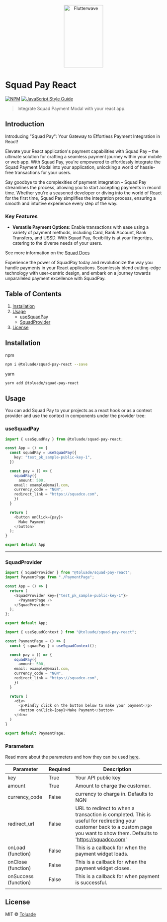 <p align="center">
    <img title="Flutterwave" height="200" src="https://squadco.com/assets/squadbyhabari.svg" width="50%"/>
</p>

# Squad Pay React

[![NPM](https://img.shields.io/npm/v/@toluade/squad-pay.svg)](https://www.npmjs.com/package/@toluade/squad-pay) [![JavaScript Style Guide](https://img.shields.io/badge/code_style-standard-brightgreen.svg)](https://standardjs.com)

> Integrate Squad Payment Modal with your react app.

## Introduction

Introducing "Squad Pay": Your Gateway to Effortless Payment Integration in React!

Elevate your React application's payment capabilities with Squad Pay – the ultimate solution for crafting a seamless payment journey within your mobile or web app. With Squad Pay, you're empowered to effortlessly integrate the Squad Payment Modal into your application, unlocking a world of hassle-free transactions for your users.

Say goodbye to the complexities of payment integration – Squad Pay streamlines the process, allowing you to start accepting payments in record time. Whether you're a seasoned developer or diving into the world of React for the first time, Squad Pay simplifies the integration process, ensuring a smooth and intuitive experience every step of the way.

### Key Features

- **Versatile Payment Options**: Enable transactions with ease using a variety of payment methods, including Card, Bank Account, Bank Transfers, and USSD. With Squad Pay, flexibility is at your fingertips, catering to the diverse needs of your users.

See more information on the [Squad Docs](https://squadinc.gitbook.io/squad-api-documentation)

Experience the power of SquadPay today and revolutionize the way you handle payments in your React applications. Seamlessly blend cutting-edge technology with user-centric design, and embark on a journey towards unparalleled payment excellence with SquadPay.

## Table of Contents

1. [Installation](#installation)
2. [Usage](#usage)
   - [useSquadPay](#usesquadpay)
   - [SquadProvider](#squadprovider)
3. [License](#license)

## Installation

npm

```sh npm
npm i @toluade/squad-pay-react --save
```

yarn

```sh yarn
yarn add @toluade/squad-pay-react
```

## Usage

You can add Squad Pay to your projects as a react hook or as a context provider and use the context in components under the provider tree:

### useSquadPay

```ts
import { useSquadPay } from @toluade/squad-pay-react;

const App = () => {
  const squadPay = useSquadPay({
    key: "test_pk_sample-public-key-1",
  })

  const pay = () => {
    squadPay({
      amount: 500,
    email: example@email.com,
    currency_code = "NGN",
    redirect_link = "https://squadco.com",
    })
  }

  return (
    <button onClick={pay}>
      Make Payment
    </button>
  );
}

export default App
```

<hr />

### SquadProvider

```ts
import { SquadProvider } from "@toluade/squad-pay-react";
import PaymentPage from "./PaymentPage";

const App = () => {
  return (
    <SquadProvider key={"test_pk_sample-public-key-1"}>
      <PaymentPage />
    </SquadProvider>
  );
};

export default App;
```

```ts
import { useSquadContext } from "@toluade/squad-pay-react";

const PaymentPage = () => {
  const { squadPay } = useSquadContext();

  const pay = () => {
    squadPay({
      amount: 500,
    email: example@email.com,
    currency_code = "NGN",
    redirect_link = "https://squadco.com",
    })
  }

  return (
    <div>
      <p>Kindly click on the button below to make your payment</p>
      <button onClick={pay}>Make Payment</button>
    </div>
  )
}

export default PaymentPage;
```

### Parameters

Read more about the parameters and how they can be used [here](https://squadinc.gitbook.io/squad-api-documentation/payments/accept-payments).

| Parameter            | Required | Description                                                                                                                                                                     |
| -------------------- | -------- | ------------------------------------------------------------------------------------------------------------------------------------------------------------------------------- |
| key                  | True     | Your API public key                                                                                                                                                             |
| amount               | True     | Amount to charge the customer.                                                                                                                                                  |
| currency_code        | False    | currency to charge in. Defaults to NGN                                                                                                                                          |
| redirect_url         | False    | URL to redirect to when a transaction is completed. This is useful for redirecting your customer back to a custom page you want to show them. Defaults to 'https://squadco.com' |
| onLoad (function)    | False    | This is a callback for when the payment widget loads.                                                                                                                           |
| onClose (function)   | False    | This is a callback for when the payment widget closes.                                                                                                                          |
| onSuccess (function) | False    | This is a callback for when payment is successful.                                                                                                                              |
|                      |

## License

MIT © [Toluade](https://github.com/Toluade)
